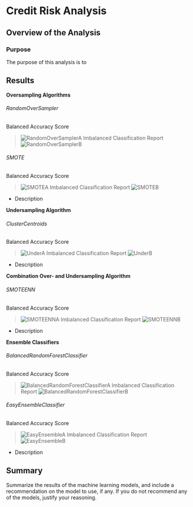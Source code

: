 # Credit Risk Analysis

## Overview of the Analysis 

### Purpose

The purpose of this analysis is to  

## Results

**Oversampling Algorithms**

###### RandomOverSampler
Balanced Accuracy Score
>![RandomOverSamplerA](https://user-images.githubusercontent.com/77405273/119721584-268df300-be20-11eb-953b-0dffb2282d4d.png)
Imbalanced Classification Report
>![RandomOverSamplerB](https://user-images.githubusercontent.com/77405273/119721590-27268980-be20-11eb-937d-7ae048e3c36b.png)

###### SMOTE
Balanced Accuracy Score
>![SMOTEA](https://user-images.githubusercontent.com/77405273/119721591-27bf2000-be20-11eb-95db-baa3f4aff765.png)
Imbalanced Classification Report
>![SMOTEB](https://user-images.githubusercontent.com/77405273/119721593-27bf2000-be20-11eb-9111-0e731e7f882f.png)

- Description

**Undersampling Algorithm**

###### ClusterCentroids
Balanced Accuracy Score
>![UnderA](https://user-images.githubusercontent.com/77405273/119721594-2857b680-be20-11eb-8097-fcdd6074a61b.png)
Imbalanced Classification Report
>![UnderB](https://user-images.githubusercontent.com/77405273/119721596-2857b680-be20-11eb-8d15-a1cf8d5a2f2b.png)

- Description

**Combination Over- and Undersampling Algorithm**

###### SMOTEENN
Balanced Accuracy Score
>![SMOTEENNA](https://user-images.githubusercontent.com/77405273/119721601-2b52a700-be20-11eb-9e59-b5104d2e90c1.png)
Imbalanced Classification Report
>![SMOTEENNB](https://user-images.githubusercontent.com/77405273/119721604-2b52a700-be20-11eb-8c33-69bf6fb187a0.png)

- Description

**Ensemble Classifiers**

###### BalancedRandomForestClassifier
Balanced Accuracy Score
>![BalancedRandomForestClassifierA](https://user-images.githubusercontent.com/77405273/119721605-2beb3d80-be20-11eb-8a87-2df8cbf664f9.png)
Imbalanced Classification Report
>![BalancedRandomForestClassifierB](https://user-images.githubusercontent.com/77405273/119721608-2c83d400-be20-11eb-8427-bdc9c6e4826a.png)

###### EasyEnsembleClassifier
Balanced Accuracy Score
>![EasyEnsembleA](https://user-images.githubusercontent.com/77405273/119721610-2c83d400-be20-11eb-9cfc-110227dae52a.png)
Imbalanced Classification Report
>![EasyEnsembleB](https://user-images.githubusercontent.com/77405273/119721611-2c83d400-be20-11eb-908b-dab39c89f401.png)

- Description

## Summary

Summarize the results of the machine learning models, and include a recommendation on the model to use, if any. If you do not recommend any of the models, justify your reasoning.
